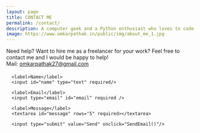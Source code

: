 ```yaml
---
layout: page
title: CONTACT ME
permalink: /contact/
description: A computer geek and a Python enthusiast who loves to code. Huge fan of open source softwares and an active contributor on GitHub. Also love to sketch and read Agatha Christie's novels.
image: https://www.omkarpathak.in/public/img/about_me_1.jpg
---
```


<p class="message scroll-effect" style="margin-bottom: 20px;">
  Need help? Want to hire me as a freelancer for your work? Feel free to contact me and I would be happy to help!
  <br />
  Mail: <a href="mailto: omkarpathak27@gmail.com">omkarpathak27@gmail.com</a>
</p>

<!-- Tutorial from:https://blog.webjeda.com/google-form-customize/ -->
<form class="form scroll-effect" action="/thank-you/">

      <label>Name</label>
      <input id="name" type="text" required/>

      <label>Email</label>
      <input type="email" id="email" required />

      <label>Message</label>
      <textarea id="message" rows="5" required></textarea>

      <input type="submit" value="Send" onclick="SendEmail()"/>

</form>

<script>
  function SendEmail() {
    // API: https://www.smtpjs.com/
    emailjs.send(
      "gmail",
      "personal_website",
      {
        name: document.getElementById("name").value,
        message: document.getElementById("message").value,
        email: document.getElementById("email").value
      }
      );

    // alert("Done!");
  }
</script>
